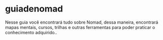 # guiadenomad
Nesse guia você encontrará tudo sobre Nomad, dessa maneira, encontrará mapas mentais, cursos, trilhas e outras ferramentas para poder praticar o conhecimento adquirido..

